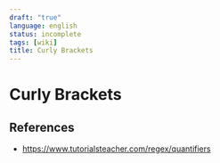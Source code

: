 ```yaml
---
draft: "true"
language: english
status: incomplete
tags: [wiki]
title: Curly Brackets
---
```


# Curly Brackets

## References

- https://www.tutorialsteacher.com/regex/quantifiers
